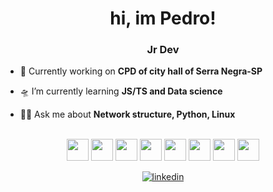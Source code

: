 <h1 align="center">hi, im Pedro!</h1>
<h3 align="center">Jr Dev</h3>
<!-- <p align="center">
  <img src="https://encrypted-tbn0.gstatic.com/images?q=tbn:ANd9GcQNdOc5DVWZs0X8UovEpTmdvIIBnG89pb03qw&usqp=CAU" alt="luffy">
</p> -->

- 🚀 Currently working on **CPD of city hall of Serra Negra-SP**

- 🛸 I’m currently learning **JS/TS and Data science**

- 🖖🏼 Ask me about **Network structure, Python, Linux**


<br>

<div align=center>
<img src="https://cdn.jsdelivr.net/gh/devicons/devicon/icons/javascript/javascript-original.svg" height=35px width=35px />
<img src="https://cdn.jsdelivr.net/gh/devicons/devicon/icons/typescript/typescript-plain.svg" height=35px width=35px />
<img src="https://cdn.jsdelivr.net/gh/devicons/devicon/icons/react/react-original.svg" height=35px width=35px/>
<img src="https://cdn.jsdelivr.net/gh/devicons/devicon/icons/nodejs/nodejs-original.svg" height=35px width=35px />
<img src="https://cdn.jsdelivr.net/gh/devicons/devicon/icons/python/python-original.svg" height=35px width=35px/>
<img src="https://cdn.jsdelivr.net/gh/devicons/devicon/icons/pandas/pandas-original.svg" height=35px width=35px />
<img src="https://cdn.jsdelivr.net/gh/devicons/devicon/icons/django/django-plain.svg" height=35px width=35px  />
<img src="https://cdn.jsdelivr.net/gh/devicons/devicon/icons/linux/linux-original.svg" height=35px width=35px/>
<br>
  
[![linkedin](https://img.shields.io/badge/LinkedIn-0077B5?style=for-the-badge&logo=linkedin&logoColor=white)](https://www.linkedin.com/in/pedro-rodrigues-674703232/)
          
</div>
        
          

                    
